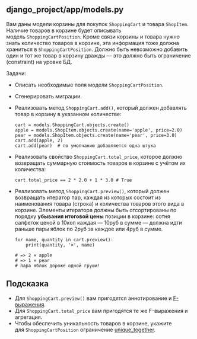 ## django_project/app/models.py

Вам даны модели корзины для покупок `ShoppingCart` и товара `ShopItem`. Наличие товаров в корзине будет описывать модель `ShoppingCartPosition`. Кроме связи корзины и товара нужно знать количество товаров в корзине, эта информация тоже должна храниться в `ShoppingCartPosition`. Должно быть невозможно добавить один и тот же товар в корзину дважды — это должно быть ограничение (constraint) на уровне БД.

Задачи:

-   Описать необходимые поля модели `ShoppingCartPosition`.
-   Сгенерировать миграции.
-   Реализовать метод `ShoppingCart.add()`, который должен добавлять товар в корзину в указанном количестве:
    
    ```
    cart = models.ShoppingCart.objects.create()
    apple = models.ShopItem.objects.create(name='apple', price=2.0)
    pear = models.ShopItem.objects.create(name='pear', price=3.0)
    cart.add(apple, 2)
    cart.add(pear)  # по умолчанию добавляется одна штука
    ```
    
-   Реализовать свойство `ShoppingCart.total_price`, которое должно возвращать суммарную стоимость товаров в корзине с учётом их количества:
    
    ```
    cart.total_price == 2 * 2.0 + 1 * 3.0 # True
    ```
    
-   Реализовать метод `ShoppingCart.preview()`, который должен возвращать итератор пар, каждая из которых состоит из наименования товара (строка) и количества товаров этого вида в корзине. Элементы итератора должны быть отсортированы по порядку **убывания итоговой цены** позиции в корзине: сотня салфеток ценой в 10коп каждая — 10руб в сумме — должна идти раньше пары яблок по 2руб за каждое или 4руб в сумме.
    
    ```
    for name, quantity in cart.preview():
        print(quantity, '×', name)
    
    # => 2 × apple
    # => 1 × pear
    # пара яблок дороже одной груши!
    ```
    

## Подсказка

-   Для `ShoppingCart.preview()` вам пригодятся аннотирование и [F-выражения](https://docs.djangoproject.com/en/3.0/ref/models/expressions/#f-expressions).
-   Для `ShoppingCart.total_price` вам пригодятся те же F-выражения и агрегация.
-   Чтобы обеспечить уникальность товаров в корзине, укажите для `ShoppingCartPosition` ограничение [unique_together](https://docs.djangoproject.com/en/4.1/ref/models/options/#unique-together).